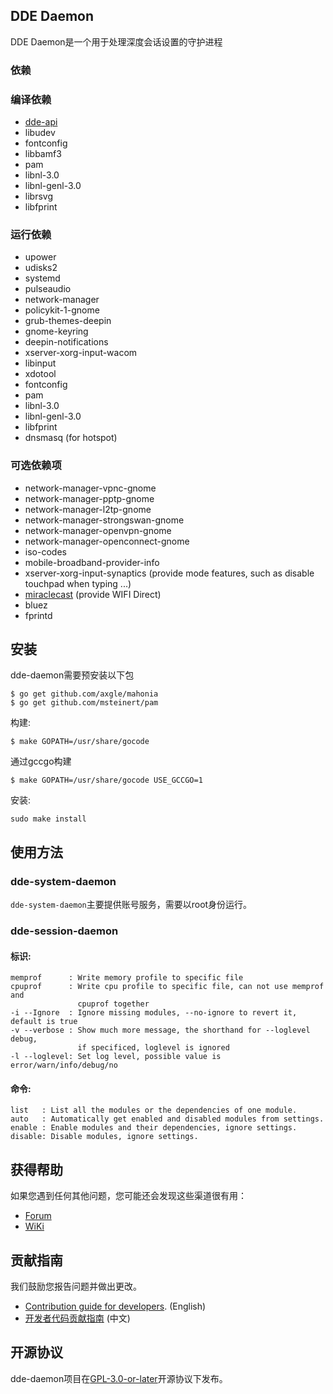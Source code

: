 ## DDE Daemon

DDE Daemon是一个用于处理深度会话设置的守护进程

### 依赖


### 编译依赖

* [dde-api](https://github.com/linuxdeepin/dde-api)
* libudev
* fontconfig
* libbamf3
* pam
* libnl-3.0
* libnl-genl-3.0
* librsvg
* libfprint

### 运行依赖

* upower
* udisks2
* systemd
* pulseaudio
* network-manager
* policykit-1-gnome
* grub-themes-deepin
* gnome-keyring
* deepin-notifications
* xserver-xorg-input-wacom
* libinput
* xdotool
* fontconfig
* pam
* libnl-3.0
* libnl-genl-3.0
* libfprint
* dnsmasq (for hotspot)

### 可选依赖项

* network-manager-vpnc-gnome
* network-manager-pptp-gnome
* network-manager-l2tp-gnome
* network-manager-strongswan-gnome
* network-manager-openvpn-gnome
* network-manager-openconnect-gnome
* iso-codes
* mobile-broadband-provider-info
* xserver-xorg-input-synaptics (provide mode features, such as disable touchpad when typing ...)
* [miraclecast](https://github.com/derekdai/miraclecast) (provide WIFI Direct)
* bluez
* fprintd

## 安装

dde-daemon需要预安装以下包

```shell
$ go get github.com/axgle/mahonia
$ go get github.com/msteinert/pam
```

构建:
```
$ make GOPATH=/usr/share/gocode
```

通过gccgo构建
```
$ make GOPATH=/usr/share/gocode USE_GCCGO=1
```

安装:
```
sudo make install
```

## 使用方法

### dde-system-daemon

`dde-system-daemon`主要提供账号服务，需要以root身份运行。

### dde-session-daemon

#### 标识:

```
memprof      : Write memory profile to specific file
cpuprof      : Write cpu profile to specific file, can not use memprof and
               cpuprof together
-i --Ignore  : Ignore missing modules, --no-ignore to revert it, default is true
-v --verbose : Show much more message, the shorthand for --loglevel debug,
               if specificed, loglevel is ignored
-l --loglevel: Set log level, possible value is error/warn/info/debug/no
```

#### 命令:

```
list   : List all the modules or the dependencies of one module.
auto   : Automatically get enabled and disabled modules from settings.
enable : Enable modules and their dependencies, ignore settings.
disable: Disable modules, ignore settings.
```

## 获得帮助

如果您遇到任何其他问题，您可能还会发现这些渠道很有用：

* [Forum](https://bbs.deepin.org/)
* [WiKi](https://wiki.deepin.org/)

## 贡献指南

我们鼓励您报告问题并做出更改。

* [Contribution guide for developers](https://github.com/linuxdeepin/developer-center/wiki/Contribution-Guidelines-for-Developers-en). (English)
* [开发者代码贡献指南](https://github.com/linuxdeepin/developer-center/wiki/Contribution-Guidelines-for-Developers) (中文)

## 开源协议

dde-daemon项目在[GPL-3.0-or-later](LICENSE)开源协议下发布。
